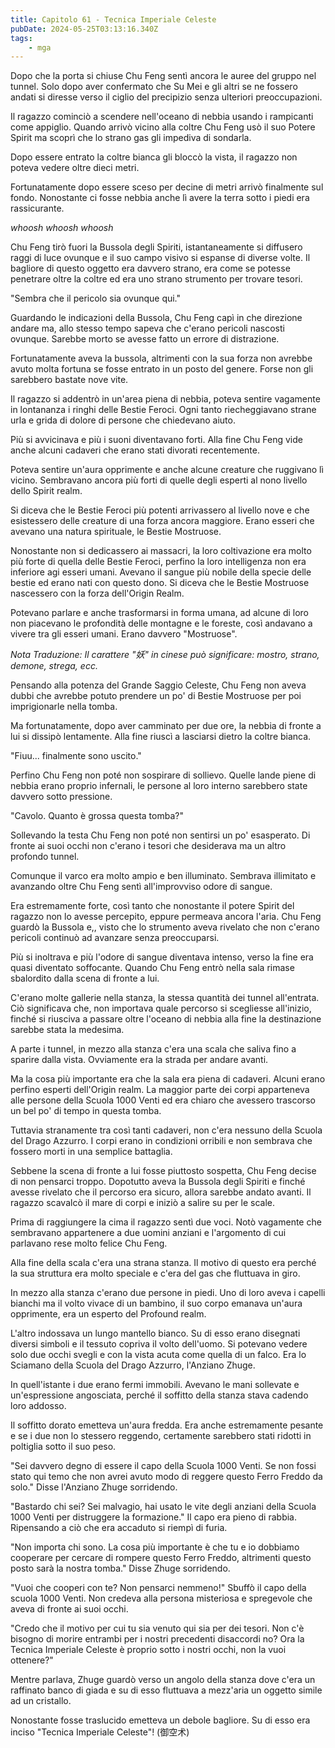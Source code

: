 ```yaml
---
title: Capitolo 61 - Tecnica Imperiale Celeste
pubDate: 2024-05-25T03:13:16.340Z
tags:
    - mga
---
```





Dopo che la porta si chiuse Chu Feng sentì ancora le auree del gruppo nel tunnel. Solo dopo aver confermato che Su Mei e gli altri se ne fossero andati si diresse verso il ciglio del precipizio senza ulteriori preoccupazioni.


Il ragazzo cominciò a scendere nell'oceano di nebbia usando i rampicanti come appiglio. Quando arrivò vicino alla coltre Chu Feng usò il suo Potere Spirit ma scoprì che lo strano gas gli impediva di sondarla.


Dopo essere entrato la coltre bianca gli bloccò la vista, il ragazzo non poteva vedere oltre dieci metri.


Fortunatamente dopo essere sceso per decine di metri arrivò finalmente sul fondo.
Nonostante ci fosse nebbia anche lì avere la terra sotto i piedi era rassicurante.


*whoosh whoosh whoosh*


Chu Feng tirò fuori la Bussola degli Spiriti, istantaneamente si diffusero raggi di luce ovunque e il suo campo visivo si espanse di diverse volte. Il bagliore di questo oggetto era davvero strano, era come se potesse penetrare oltre la coltre ed era uno strano strumento per trovare tesori.


"Sembra che il pericolo sia ovunque qui."


Guardando le indicazioni della Bussola, Chu Feng capì in che direzione andare ma, allo stesso tempo sapeva che c'erano pericoli nascosti ovunque. Sarebbe morto se avesse fatto un errore di distrazione.


Fortunatamente aveva la bussola, altrimenti con la sua forza non avrebbe avuto molta fortuna se fosse entrato in un posto del genere. Forse non gli sarebbero bastate nove vite.


Il ragazzo si addentrò in un'area piena di nebbia, poteva sentire vagamente in lontananza i ringhi delle Bestie Feroci. Ogni tanto riecheggiavano strane urla e grida di dolore di persone che chiedevano aiuto.


Più si avvicinava e più i suoni diventavano forti. Alla fine Chu Feng vide anche alcuni cadaveri che erano stati divorati recentemente.


Poteva sentire un'aura opprimente e anche alcune creature che ruggivano lì vicino. Sembravano ancora più forti di quelle degli esperti al nono livello dello Spirit realm.


Si diceva che le Bestie Feroci più potenti arrivassero al livello nove e che esistessero delle creature di una forza ancora maggiore. Erano esseri che avevano una natura spirituale, le Bestie Mostruose.


Nonostante non si dedicassero ai massacri, la loro coltivazione era molto più forte di quella delle Bestie Feroci, perfino la loro intelligenza non era inferiore agi esseri umani.
Avevano il sangue più nobile della specie delle bestie ed erano nati con questo dono. Si diceva che le Bestie Mostruose nascessero con la forza dell'Origin Realm.


Potevano parlare e anche trasformarsi in forma umana, ad alcune di loro non piacevano le profondità delle montagne e le foreste, così andavano a vivere tra gli esseri umani. Erano davvero "Mostruose".


<em>Nota Traduzione: Il carattere "妖" in cinese può significare: mostro, strano, demone, strega, ecc.</em>


Pensando alla potenza del Grande Saggio Celeste, Chu Feng non aveva dubbi che avrebbe potuto prendere un po' di Bestie Mostruose per poi imprigionarle nella tomba.


Ma fortunatamente, dopo aver camminato per due ore, la nebbia di fronte a lui si dissipò lentamente. Alla fine riuscì a lasciarsi dietro la coltre bianca.


"Fiuu... finalmente sono uscito."


Perfino Chu Feng non poté non sospirare di sollievo. Quelle lande piene di nebbia erano proprio infernali, le persone al loro interno sarebbero state davvero sotto pressione.


"Cavolo. Quanto è grossa questa tomba?"


Sollevando la testa Chu Feng non poté non sentirsi un po' esasperato. Di fronte ai suoi occhi non c'erano i tesori che desiderava ma un altro profondo tunnel.


Comunque il varco era molto ampio e ben illuminato. Sembrava illimitato e avanzando oltre Chu Feng sentì all'improvviso odore di sangue.


Era estremamente forte, così tanto che nonostante il potere Spirit del ragazzo non lo avesse percepito, eppure permeava ancora l'aria. Chu Feng guardò la Bussola e,, visto che lo strumento aveva rivelato che non c'erano pericoli continuò ad avanzare senza preoccuparsi.


Più si inoltrava e più l'odore di sangue diventava intenso, verso la fine era quasi diventato soffocante. Quando Chu Feng entrò nella sala rimase sbalordito dalla scena di fronte a lui.


C'erano molte gallerie nella stanza, la stessa quantità dei tunnel all'entrata. 
Ciò significava che, non importava quale percorso si scegliesse all'inizio, finché si riusciva a passare oltre l'oceano di nebbia alla fine la destinazione sarebbe stata la medesima.


A parte i tunnel, in mezzo alla stanza c'era una scala che saliva fino a sparire dalla vista. Ovviamente era la strada per andare avanti.


Ma la cosa più importante era che la sala era piena di cadaveri. Alcuni erano perfino esperti dell'Origin realm. La maggior parte dei corpi apparteneva alle persone della Scuola 1000 Venti ed era chiaro che avessero trascorso un bel po' di tempo in questa tomba.


Tuttavia stranamente tra così tanti cadaveri, non c'era nessuno della Scuola del Drago Azzurro. I corpi erano in condizioni orribili e non sembrava che fossero morti in una semplice battaglia.


Sebbene la scena di fronte a lui fosse piuttosto sospetta, Chu Feng decise di non pensarci troppo. Dopotutto aveva la Bussola degli Spiriti e finché avesse rivelato che il percorso era sicuro, allora sarebbe andato avanti. Il ragazzo scavalcò il mare di corpi e iniziò a salire su per le scale.


Prima di raggiungere la cima il ragazzo sentì due voci. Notò vagamente che sembravano appartenere a due uomini anziani e l'argomento di cui parlavano rese molto felice Chu Feng.


Alla fine della scala c'era una strana stanza. Il motivo di questo era perché la sua struttura era molto speciale e c'era del gas che fluttuava in giro.


In mezzo alla stanza c'erano due persone in piedi. Uno di loro aveva i capelli bianchi ma il volto vivace di un bambino, il suo corpo emanava un'aura opprimente, era un esperto del Profound realm.


L'altro indossava un lungo mantello bianco. Su di esso erano disegnati diversi simboli e il tessuto copriva il volto dell'uomo. Si potevano vedere solo due occhi svegli e con la vista acuta come quella di un falco. Era lo Sciamano della Scuola del Drago Azzurro, l'Anziano Zhuge.


In quell'istante i due erano fermi immobili. Avevano le mani sollevate e un'espressione angosciata, perché il soffitto della stanza stava cadendo loro addosso.


Il soffitto dorato emetteva un'aura fredda. Era anche estremamente pesante e se i due non lo stessero reggendo, certamente sarebbero stati ridotti in poltiglia sotto il suo peso.


"Sei davvero degno di essere il capo della Scuola 1000 Venti. Se non fossi stato qui temo che non avrei avuto modo di reggere questo Ferro Freddo da solo." Disse l'Anziano Zhuge sorridendo.


"Bastardo chi sei? Sei malvagio, hai usato le vite degli anziani della Scuola 1000 Venti per distruggere la formazione." Il capo era pieno di rabbia. Ripensando a ciò che era accaduto si riempì di furia.


"Non importa chi sono. La cosa più importante è che tu e io dobbiamo cooperare per cercare di rompere questo Ferro Freddo, altrimenti questo posto sarà la nostra tomba." Disse Zhuge sorridendo.


"Vuoi che cooperi con te? Non pensarci nemmeno!" Sbuffò il capo della scuola 1000 Venti. Non credeva alla persona misteriosa e spregevole che aveva di fronte ai suoi occhi.


"Credo che il motivo per cui tu sia venuto qui sia per dei tesori. Non c'è bisogno di morire entrambi per i nostri precedenti disaccordi no? Ora la Tecnica Imperiale Celeste è proprio sotto i nostri occhi, non la vuoi ottenere?"


Mentre parlava, Zhuge guardò verso un angolo della stanza dove c'era un raffinato banco di giada e su di esso fluttuava a mezz'aria un oggetto simile ad un cristallo.


Nonostante fosse traslucido emetteva un debole bagliore. Su di esso era inciso "Tecnica Imperiale Celeste"! (御空术)





